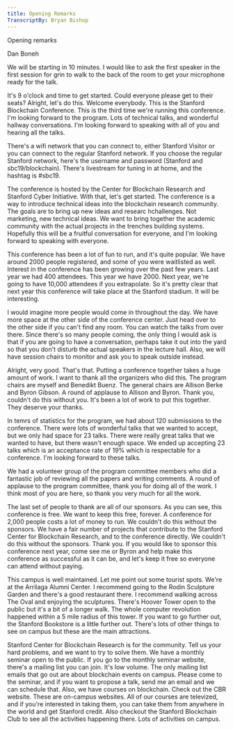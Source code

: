 ```yaml
---
title: Opening Remarks
TranscriptBy: Bryan Bishop
---
```


Opening remarks

Dan Boneh

We will be starting in 10 minutes. I would like to ask the first speaker in the first session for grin to walk to the back of the room to get your microphone ready for the talk.

It's 9 o'clock and time to get started. Could everyone please get to their seats? Alright, let's do this. Welcome everybody. This is the Stanford Blockchain Conference. This is the third time we're running this conference. I'm looking forward to the program. Lots of technical talks, and wonderful hallway conversations. I'm looking forward to speaking with all of you and hearing all the talks.

There's a wifi network that you can connect to, either Stanford Visitor or you can connect to the regular Stanford network. If you choose the regular Stanford network, here's the username and password (Stanford and sbc19/blockchain). There's livestream for tuning in at home, and the hashtag is #sbc19.

The conference is hosted by the Center for Blockchain Research and Stanford Cyber Initiative. With that, let's get started. The conference is a way to introduce technical ideas into the blockchain research community. The goals are to bring up new ideas and researc hchallenges. Not marketing, new technical ideas. We want to bring together the academic community with the actual projects in the trenches building systems. Hopefully this will be a fruitful conversation for everyone, and I'm looking forward to speaking with everyone.

This conference has been a lot of fun to run, and it's quite popular. We have around 2000 people registered, and some of you were waitlisted as well. Interest in the conference has been growing over the past few years. Last year we had 400 attendees. This year we have 2000. Next year, we're going to have 10,000 attendees if you extrapolate. So it's pretty clear that next year this conference will take place at the Stanford stadium. It will be interesting.

I would imagine more people would come in throughout the day. We have more space at the other side of the conference center. Just head over to the other side if you can't find any room. You can watch the talks from over there. Since there's so many people coming, the only thing I would ask is that if you are going to have a conversation, perhaps take it out into the yard so that you don't disturb the actual speakers in the lecture hall. Also, we will have session chairs to monitor and ask you to speak outside instead.

Alright, very good. That's that. Putting a conference together takes a huge amount of work. I want to thank all the organizers who did this. The program chairs are myself and Benedikt Buenz. The general chairs are Allison Berke and Byron Gibson. A round of applause to Allison and Byron. Thank you, couldn't do this without you. It's been a lot of work to put this together. They deserve your thanks.

In temrs of statistics for the program, we had about 120 submissions to the conference. There were lots of wonderful talks that we wanted to accept, but we only had space for 23 talks. There were really great talks that we wanted to have, but there wasn't enough space. We ended up accepting 23 talks which is an acceptance rate of 19% which is respectable for a conference. I'm looking forward to these talks.

We had a volunteer group of the program committee members who did a fantastic job of reviewing all the papers and writing comments. A round of applause to the program committee, thank you for doing all of the work. I think most of you are here, so thank you very much for all the work.

The last set of people to thank are all of our sponsors. As you can see, this conference is free. We want to keep this free, forever. A conference for 2,000 people costs a lot of money to run. We couldn't do this without the sponsors. We have a fair number of projects that contribute to the Stanford Center for Blockchain Research, and to the conference directly. We couldn't do this without the sponsors. Thank you. If you would like to sponsor this conference next year, come see me or Byron and help make this conference as successful as it can be, and let's keep it free so everyone can attend without paying.

This campus is well maintained. Let me point out some tourist spots. We're at the Arrilaga Alumni Center. I recommend going to the Rodin Sculpture Garden and there's a good restaurant there. I recommend walking across The Oval and enjoying the sculptures. There's Hoover Tower open to the public but it's a bit of a longer walk. The whole computer revolution happened within a 5 mile radius of this tower. If you want to go further out, the Stanford Bookstore is a little further out. There's lots of other things to see on campus but these are the main attractions.

Stanford Center for Blockchain Research is for the community. Tell us your hard problems, and we want to try to solve them. We have a monthly seminar open to the public. If you go to the monthly seminar website, there's a mailing list you can join. It's low volume. The only mailing list emails that go out are about blockchain events on campus. Please come to the seminar, and if you want to propose a talk, send me an email and we can schedule that. Also, we have courses on blockchain. Check out the CBR website. These are on-campus websites. All of our courses are televized, and if you're interested in taking them, you can take them from anywhere in the world and get Stanford credit. Also checkout the Stanford Blockchain Club to see all the activities happening there. Lots of activities on campus.



